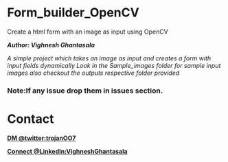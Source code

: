 # Form_builder_OpenCV
Create a html form with an image as input using OpenCV

***Author: Vighnesh Ghantasala***

*A simple project which takes an image as input and creates a form with input fields dynamically Look in the Sample_images folder for sample input images also checkout the outputs respective folder provided*

### Note:If any issue drop them in issues section.

# Contact
**[DM @twitter:trojanOO7](https://twitter.com/trojanOO7)**

**[Connect @LinkedIn:VighneshGhantasala](https://www.linkedin.com/in/vighnesh-ghantasala-49394094)**
